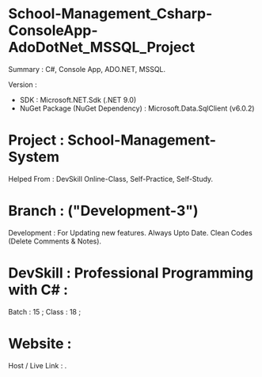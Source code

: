 # School-Management_Csharp-ConsoleApp-AdoDotNet_MSSQL_Project
Summary : C#, Console App, ADO.NET, MSSQL.

Version :
- SDK : Microsoft.NET.Sdk (.NET 9.0)
- NuGet Package (NuGet Dependency) : Microsoft.Data.SqlClient (v6.0.2)


# Project : School-Management-System
Helped From : DevSkill Online-Class, Self-Practice, Self-Study.


# Branch : ("Development-3")
Development : For Updating new features. Always Upto Date. Clean Codes (Delete Comments & Notes).


# DevSkill : Professional Programming with C# :
Batch : 15 ;
Class : 18 ;


# Website :
Host / Live Link : .

